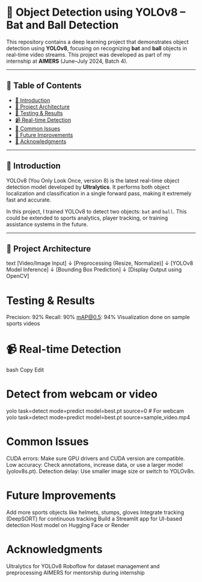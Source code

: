 # 🧠 Object Detection using YOLOv8 – Bat and Ball Detection

This repository contains a deep learning project that demonstrates object detection using **YOLOv8**, focusing on recognizing **bat** and **ball** objects in real-time video streams. This project was developed as part of my internship at **AIMERS** (June–July 2024, Batch 4).

---

## 📌 Table of Contents
- [📖 Introduction](#-introduction)
- [🧱 Project Architecture](#-project-architecture)
- [🧪 Testing & Results](#-testing--results)
- [📹 Real-time Detection](#-real-time-detection)
- [🐞 Common Issues](#-common-issues)
- [🌟 Future Improvements](#-future-improvements)
- [🤝 Acknowledgments](#-acknowledgments)

---

## 📖 Introduction

YOLOv8 (You Only Look Once, version 8) is the latest real-time object detection model developed by **Ultralytics**. It performs both object localization and classification in a single forward pass, making it extremely fast and accurate.

In this project, I trained YOLOv8 to detect two objects: `bat` and `ball`. This could be extended to sports analytics, player tracking, or training assistance systems in the future.

---

## 🧱 Project Architecture

text
[Video/Image Input]
        ↓
[Preprocessing (Resize, Normalize)]
        ↓
[YOLOv8 Model Inference]
        ↓
[Bounding Box Prediction]
        ↓
[Display Output using OpenCV]


# Testing & Results
Precision: 92%
Recall: 90%
mAP@0.5: 94%
Visualization done on sample sports videos

# 📹 Real-time Detection
bash
Copy
Edit
# Detect from webcam or video
yolo task=detect mode=predict model=best.pt source=0  # For webcam
yolo task=detect mode=predict model=best.pt source=sample_video.mp4

#  Common Issues
CUDA errors: Make sure GPU drivers and CUDA version are compatible.
Low accuracy: Check annotations, increase data, or use a larger model (yolov8s.pt).
Detection delay: Use smaller image size or switch to YOLOv8n.

# Future Improvements
Add more sports objects like helmets, stumps, gloves
Integrate tracking (DeepSORT) for continuous tracking
Build a Streamlit app for UI-based detection
Host model on Hugging Face or Render

# Acknowledgments
Ultralytics for YOLOv8
Roboflow for dataset management and preprocessing
AIMERS for mentorship during internship

